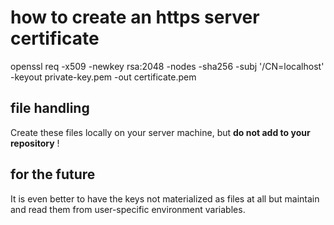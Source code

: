 # how to create an https server certificate

openssl req -x509 -newkey rsa:2048 -nodes -sha256 -subj '/CN=localhost' -keyout private-key.pem -out certificate.pem

## file handling

Create these files locally on your server machine, but
**do not add to your repository** !

## for the future

It is even better to have the keys not materialized as
files at all but maintain and read them from
user-specific environment variables.
